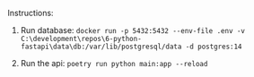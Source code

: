 Instructions:

1. Run database:
`docker run -p 5432:5432 --env-file .env -v C:\development\repos\6-python-fastapi\data\db:/var/lib/postgresql/data -d postgres:14`

2. Run the api:
`poetry run python main:app --reload`

